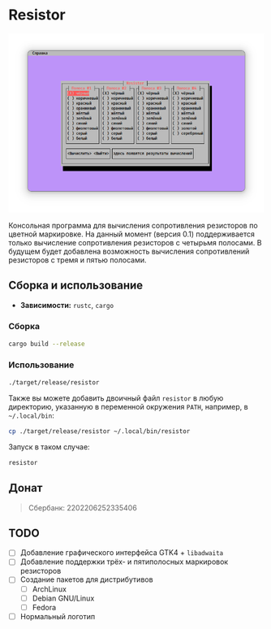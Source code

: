 # Resistor

![](data/screenshot.png)

Консольная программа для вычисления сопротивления резисторов по цветной маркировке. На данный момент (версия 0.1) поддерживается только вычисление сопротивления резисторов с четырьмя полосами. В будущем будет добавлена возможность вычисления сопротивлений резисторов с тремя и пятью полосами.

## Сборка и использование

- **Зависимости:** `rustc`, `cargo`

### Сборка

```bash
cargo build --release
```

### Использование

```bash
./target/release/resistor
```

Также вы можете добавить двоичный файл `resistor` в любую директорию, указанную в переменной окружения `PATH`, например, в `~/.local/bin`:

```bash
cp ./target/release/resistor ~/.local/bin/resistor
```

Запуск в таком случае:

```bash
resistor
```

## Донат

> Сбербанк: 2202206252335406

## TODO

- [ ] Добавление графического интерфейса GTK4 + `libadwaita`
- [ ] Добавление поддержки трёх- и пятиполосных маркировок резисторов
- [ ] Создание пакетов для дистрибутивов
  - [ ] ArchLinux
  - [ ] Debian GNU/Linux
  - [ ] Fedora
- [ ] Нормальный логотип
